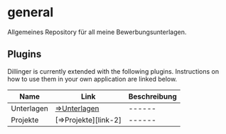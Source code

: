# general
Allgemeines Repository für all meine Bewerbungsunterlagen.

## Plugins

Dillinger is currently extended with the following plugins.
Instructions on how to use them in your own application are linked below.

| Name | Link | Beschreibung |
| ------ | ------ | ------ |
| Unterlagen | [=>Unterlagen][link-1] | ------ |
| Projekte | [=>Projekte][link-2] | ------ |




   [link-1]: <https://github.com/joemccann/dillinger/tree/master/plugins/dropbox/README.md>
   [link2]: <https://github.com/joemccann/dillinger/tree/master/plugins/github/README.md>
